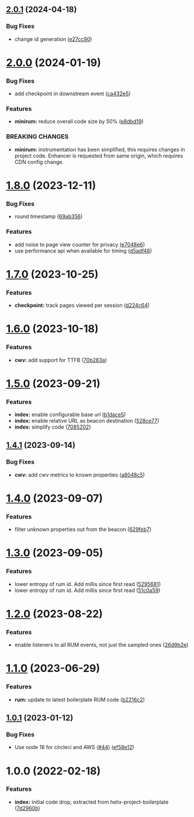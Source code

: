 ## [2.0.1](https://github.com/adobe/helix-rum-js/compare/v2.0.0...v2.0.1) (2024-04-18)


### Bug Fixes

* change id generation ([e27cc90](https://github.com/adobe/helix-rum-js/commit/e27cc9087fc9984a1e3c07dbf8f1b9dab0af0a09))

# [2.0.0](https://github.com/adobe/helix-rum-js/compare/v1.8.0...v2.0.0) (2024-01-19)


### Bug Fixes

* add checkpoint in downstream event ([ca432e5](https://github.com/adobe/helix-rum-js/commit/ca432e581a2bfb5ff19253f31fa6301258c08159))


### Features

* **minirum:** reduce overall code size by 50% ([e8dbd19](https://github.com/adobe/helix-rum-js/commit/e8dbd195b4da7ea073cd7ab4bcf0f7e04f49a215))


### BREAKING CHANGES

* **minirum:** instrumentation has been simplified, this requires changes in project code. Enhancer is requested from same origin, which requires CDN config change.

# [1.8.0](https://github.com/adobe/helix-rum-js/compare/v1.7.0...v1.8.0) (2023-12-11)


### Bug Fixes

* round timestamp ([69ab356](https://github.com/adobe/helix-rum-js/commit/69ab3564bb45679b1aa59d2f9bb348ac819487fd))


### Features

* add noise to page view counter for privacy ([e7048e6](https://github.com/adobe/helix-rum-js/commit/e7048e69fe54f7173b6c45a6e7820fbda800a8ef))
* use performance api when available for timing ([d5adf48](https://github.com/adobe/helix-rum-js/commit/d5adf48dfc1d355c958a6db7b6772c588216cc09))

# [1.7.0](https://github.com/adobe/helix-rum-js/compare/v1.6.0...v1.7.0) (2023-10-25)


### Features

* **checkpoint:** track pages viewed per session ([d224c64](https://github.com/adobe/helix-rum-js/commit/d224c64919b92a0b9915ef9a7ee8205e99704cef))

# [1.6.0](https://github.com/adobe/helix-rum-js/compare/v1.5.0...v1.6.0) (2023-10-18)


### Features

* **cwv:** add support for TTFB ([70b283a](https://github.com/adobe/helix-rum-js/commit/70b283a142bedb3a45142e876b2177bc3091ec93))

# [1.5.0](https://github.com/adobe/helix-rum-js/compare/v1.4.1...v1.5.0) (2023-09-21)


### Features

* **index:** enable configurable base url ([b1dace5](https://github.com/adobe/helix-rum-js/commit/b1dace5f11288117b92b0a3eb55b74fb58811a7c))
* **index:** enable relative URL as beacon destination ([528ce77](https://github.com/adobe/helix-rum-js/commit/528ce775e0ed7ffe3d8b9a4801cf47ec8decef52))
* **index:** simplify code ([7085202](https://github.com/adobe/helix-rum-js/commit/7085202da0237dfebb3fab88c5d15f9c5942259e))

## [1.4.1](https://github.com/adobe/helix-rum-js/compare/v1.4.0...v1.4.1) (2023-09-14)


### Bug Fixes

* **cwv:** add cwv metrics to known properties ([a8048c5](https://github.com/adobe/helix-rum-js/commit/a8048c5e9eb399b992acc71a3a6bba3164f8c239))

# [1.4.0](https://github.com/adobe/helix-rum-js/compare/v1.3.0...v1.4.0) (2023-09-07)


### Features

* filter unknown properties out from the beacon ([629feb7](https://github.com/adobe/helix-rum-js/commit/629feb7e113c33a7533a64fb9091f75d478d0272))

# [1.3.0](https://github.com/adobe/helix-rum-js/compare/v1.2.0...v1.3.0) (2023-09-05)


### Features

* lower entropy of rum id. Add millis since first read ([5295681](https://github.com/adobe/helix-rum-js/commit/5295681b6c6f7e5c7f541e058a6bde55892ecc32))
* lower entropy of rum id. Add millis since first read ([51c0a59](https://github.com/adobe/helix-rum-js/commit/51c0a5954c70128fde553c6ab0e0438799b56db0))

# [1.2.0](https://github.com/adobe/helix-rum-js/compare/v1.1.0...v1.2.0) (2023-08-22)


### Features

* enable listeners to all RUM events, not just the sampled ones ([26d9b2e](https://github.com/adobe/helix-rum-js/commit/26d9b2e8afd00458d3b050d3fd152fb55a26adcb))

# [1.1.0](https://github.com/adobe/helix-rum-js/compare/v1.0.1...v1.1.0) (2023-06-29)


### Features

* **rum:** update to latest boilerplate RUM code ([b2216c2](https://github.com/adobe/helix-rum-js/commit/b2216c29287ebfcf4653da33028889db1784b285))

## [1.0.1](https://github.com/adobe/helix-rum-js/compare/v1.0.0...v1.0.1) (2023-01-12)


### Bug Fixes

* Use node 18 for circleci and AWS ([#44](https://github.com/adobe/helix-rum-js/issues/44)) ([ef58e12](https://github.com/adobe/helix-rum-js/commit/ef58e12db11bcbe601fa8728bf491caede2956ea))

# 1.0.0 (2022-02-18)


### Features

* **index:** initial code drop, extracted from helix-project-boilerplate ([7d2960b](https://github.com/adobe/helix-rum-js/commit/7d2960b63f863c3bf6aa250c0d99180840685269))
